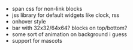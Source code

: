 - span css for non-link blocks
- jss library for default widgets like clock, rss
- onhover style
- bar with 32x32/64x64? blocks on top/bottom?
- some sort of animation on background i guess
- support for mascots
